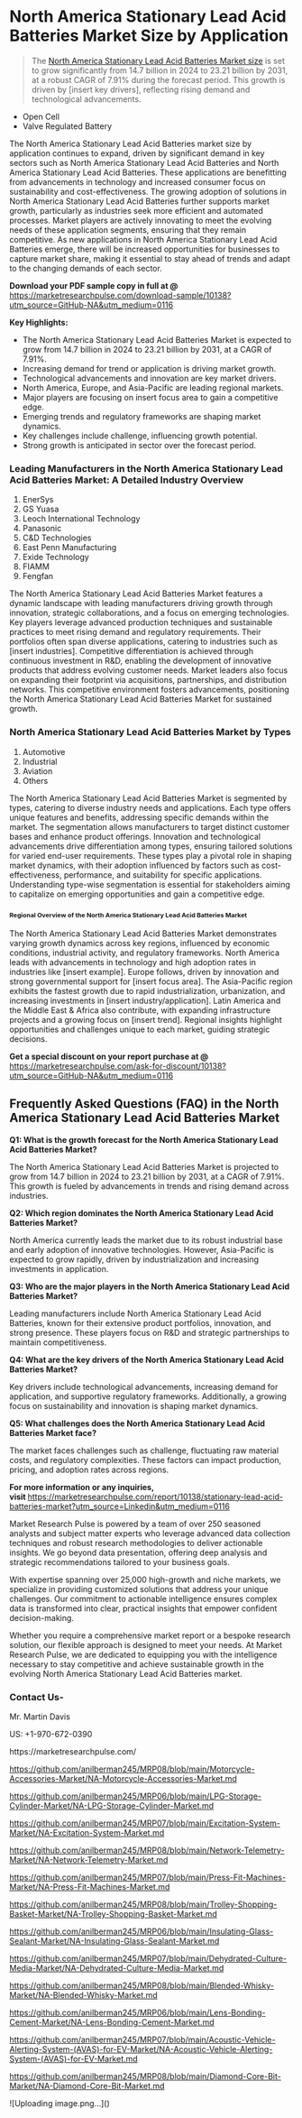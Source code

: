 <h1>North America Stationary Lead Acid Batteries Market&nbsp;Size by Application</h1><blockquote><p>The <a href="https://marketresearchpulse.com/download-sample/10138?utm_source=GitHub-NA&amp;utm_medium=0116">North America Stationary Lead Acid Batteries Market size</a> is set to grow significantly from 14.7 billion in 2024 to 23.21 billion by 2031, at a robust CAGR of 7.91% during the forecast period. This growth is driven by [insert key drivers], reflecting rising demand and technological advancements.</p></blockquote><ul><li>Open Cell<li> Valve Regulated Battery</li></ul><p>The North America Stationary Lead Acid Batteries market size by application continues to expand, driven by significant demand in key sectors such as North America Stationary Lead Acid Batteries and North America Stationary Lead Acid Batteries. These applications are benefitting from advancements in technology and increased consumer focus on sustainability and cost-effectiveness. The growing adoption of solutions in North America Stationary Lead Acid Batteries further supports market growth, particularly as industries seek more efficient and automated processes. Market players are actively innovating to meet the evolving needs of these application segments, ensuring that they remain competitive. As new applications in North America Stationary Lead Acid Batteries emerge, there will be increased opportunities for businesses to capture market share, making it essential to stay ahead of trends and adapt to the changing demands of each sector.</p><p><strong>Download your PDF sample copy in full at @ </strong><a href="https://marketresearchpulse.com/download-sample/10138?utm_source=GitHub-NA&amp;utm_medium=0116">https://marketresearchpulse.com/download-sample/10138?utm_source=GitHub-NA&amp;utm_medium=0116</a></p><p><strong>Key Highlights: </strong></p><ul><li>The North America Stationary Lead Acid Batteries Market is expected to grow from 14.7 billion in 2024 to 23.21 billion by 2031, at a CAGR of 7.91%.</li><li>Increasing demand for trend or application is driving market growth.</li><li>Technological advancements and innovation are key market drivers.</li><li>North America, Europe, and Asia-Pacific are leading regional markets.</li><li>Major players are focusing on insert focus area to gain a competitive edge.</li><li>Emerging trends and regulatory frameworks are shaping market dynamics.</li><li>Key challenges include challenge, influencing growth potential.</li><li>Strong growth is anticipated in sector over the forecast period.</li></ul><h3>Leading Manufacturers in the North America Stationary Lead Acid Batteries Market: A Detailed Industry Overview</h3><ol><li>EnerSys</li><li>GS Yuasa</li><li>Leoch International Technology</li><li>Panasonic</li><li>C&D Technologies</li><li>East Penn Manufacturing</li><li>Exide Technology</li><li>FIAMM</li><li>Fengfan</li></ol><div class="flex max-w-full flex-col flex-grow"><div class="min-h-8 text-message flex w-full flex-col items-end gap-2 whitespace-normal break-words [.text-message+&amp;]:mt-5" dir="auto" data-message-author-role="assistant" data-message-id="fd8432e4-4910-450d-b182-61b7bfb0a01f" data-message-model-slug="gpt-4o"><div class="flex w-full flex-col gap-1 empty:hidden first:pt-[3px]"><div class="markdown prose w-full break-words dark:prose-invert light"><p>The North America Stationary Lead Acid Batteries Market features a dynamic landscape with leading manufacturers driving growth through innovation, strategic collaborations, and a focus on emerging technologies. Key players leverage advanced production techniques and sustainable practices to meet rising demand and regulatory requirements. Their portfolios often span diverse applications, catering to industries such as [insert industries]. Competitive differentiation is achieved through continuous investment in R&amp;D, enabling the development of innovative products that address evolving customer needs. Market leaders also focus on expanding their footprint via acquisitions, partnerships, and distribution networks. This competitive environment fosters advancements, positioning the North America Stationary Lead Acid Batteries Market for sustained growth.</p></div></div></div></div><h3>North America Stationary Lead Acid Batteries Market by Types</h3><ol><li>Automotive<li> Industrial<li> Aviation<li> Others</li></ol><div class="flex max-w-full flex-col flex-grow"><div class="min-h-8 text-message flex w-full flex-col items-end gap-2 whitespace-normal break-words [.text-message+&amp;]:mt-5" dir="auto" data-message-author-role="assistant" data-message-id="084470be-0bb7-4664-bddf-5156b4f41249" data-message-model-slug="gpt-4o-mini"><div class="flex w-full flex-col gap-1 empty:hidden first:pt-[3px]"><div class="markdown prose w-full break-words dark:prose-invert light"><p>The North America Stationary Lead Acid Batteries Market is segmented by types, catering to diverse industry needs and applications. Each type offers unique features and benefits, addressing specific demands within the market. The segmentation allows manufacturers to target distinct customer bases and enhance product offerings. Innovation and technological advancements drive differentiation among types, ensuring tailored solutions for varied end-user requirements. These types play a pivotal role in shaping market dynamics, with their adoption influenced by factors such as cost-effectiveness, performance, and suitability for specific applications. Understanding type-wise segmentation is essential for stakeholders aiming to capitalize on emerging opportunities and gain a competitive edge.</p></div></div></div></div><h3><span style="font-size: 11px;">Regional Overview of the North America Stationary Lead Acid Batteries Market</span></h3><div class="flex max-w-full flex-col flex-grow"><div class="min-h-8 text-message flex w-full flex-col items-end gap-2 whitespace-normal break-words [.text-message+&amp;]:mt-5" dir="auto" data-message-author-role="assistant" data-message-id="e9038762-ce64-4e30-91c9-9bd413514231" data-message-model-slug="gpt-4o-mini"><div class="flex w-full flex-col gap-1 empty:hidden first:pt-[3px]"><div class="markdown prose w-full break-words dark:prose-invert light"><p>The North America Stationary Lead Acid Batteries Market demonstrates varying growth dynamics across key regions, influenced by economic conditions, industrial activity, and regulatory frameworks. North America leads with advancements in technology and high adoption rates in industries like [insert example]. Europe follows, driven by innovation and strong governmental support for [insert focus area]. The Asia-Pacific region exhibits the fastest growth due to rapid industrialization, urbanization, and increasing investments in [insert industry/application]. Latin America and the Middle East &amp; Africa also contribute, with expanding infrastructure projects and a growing focus on [insert trend]. Regional insights highlight opportunities and challenges unique to each market, guiding strategic decisions.</p></div></div></div></div><p><strong>Get a special discount on your report purchase at @ </strong><a href="https://marketresearchpulse.com/ask-for-discount/10138?utm_source=GitHub-NA&amp;utm_medium=0116">https://marketresearchpulse.com/ask-for-discount/10138?utm_source=GitHub-NA&amp;utm_medium=0116</a></p><h2>Frequently Asked Questions (FAQ) in the North America Stationary Lead Acid Batteries Market</h2><p><strong>Q1: What is the growth forecast for the North America Stationary Lead Acid Batteries Market?</strong></p><p>The North America Stationary Lead Acid Batteries Market is projected to grow from 14.7 billion in 2024 to 23.21 billion by 2031, at a CAGR of 7.91%. This growth is fueled by advancements in trends and rising demand across industries.</p><p><strong>Q2: Which region dominates the North America Stationary Lead Acid Batteries Market?</strong></p><p>North America currently leads the market due to its robust industrial base and early adoption of innovative technologies. However, Asia-Pacific is expected to grow rapidly, driven by industrialization and increasing investments in application.</p><p><strong>Q3: Who are the major players in the North America Stationary Lead Acid Batteries Market?</strong></p><p>Leading manufacturers include North America Stationary Lead Acid Batteries, known for their extensive product portfolios, innovation, and strong presence. These players focus on R&amp;D and strategic partnerships to maintain competitiveness.</p><p><strong>Q4: What are the key drivers of the North America Stationary Lead Acid Batteries Market?</strong></p><p>Key drivers include technological advancements, increasing demand for application, and supportive regulatory frameworks. Additionally, a growing focus on sustainability and innovation is shaping market dynamics.</p><p><strong>Q5: What challenges does the North America Stationary Lead Acid Batteries Market face?</strong></p><p>The market faces challenges such as challenge, fluctuating raw material costs, and regulatory complexities. These factors can impact production, pricing, and adoption rates across regions.</p><p><strong>For more information or any inquiries, visit&nbsp;</strong><a href="https://marketresearchpulse.com/report/10138/stationary-lead-acid-batteries-market?utm_source=Linkedin&utm_medium=0116">https://marketresearchpulse.com/report/10138/stationary-lead-acid-batteries-market?utm_source=Linkedin&utm_medium=0116</a></p><p>Market Research Pulse is powered by a team of over 250 seasoned analysts and subject matter experts who leverage advanced data collection techniques and robust research methodologies to deliver actionable insights. We go beyond data presentation, offering deep analysis and strategic recommendations tailored to your business goals.</p><p>With expertise spanning over 25,000 high-growth and niche markets, we specialize in providing customized solutions that address your unique challenges. Our commitment to actionable intelligence ensures complex data is transformed into clear, practical insights that empower confident decision-making.</p><p>Whether you require a comprehensive market report or a bespoke research solution, our flexible approach is designed to meet your needs. At Market Research Pulse, we are dedicated to equipping you with the intelligence necessary to stay competitive and achieve sustainable growth in the evolving North America Stationary Lead Acid Batteries market.</p><h3><strong>Contact Us-</strong></h3><p>Mr. Martin Davis</p><p>US: +1-970-672-0390</p><p>https://marketresearchpulse.com/</p><p><a href="https://github.com/anilberman245/MRP08/blob/main/Motorcycle-Accessories-Market/NA-Motorcycle-Accessories-Market.md">https://github.com/anilberman245/MRP08/blob/main/Motorcycle-Accessories-Market/NA-Motorcycle-Accessories-Market.md</a></p><p><a href="https://github.com/anilberman245/MRP06/blob/main/LPG-Storage-Cylinder-Market/NA-LPG-Storage-Cylinder-Market.md">https://github.com/anilberman245/MRP06/blob/main/LPG-Storage-Cylinder-Market/NA-LPG-Storage-Cylinder-Market.md</a></p><p><a href="https://github.com/anilberman245/MRP07/blob/main/Excitation-System-Market/NA-Excitation-System-Market.md">https://github.com/anilberman245/MRP07/blob/main/Excitation-System-Market/NA-Excitation-System-Market.md</a></p><p><a href="https://github.com/anilberman245/MRP08/blob/main/Network-Telemetry-Market/NA-Network-Telemetry-Market.md">https://github.com/anilberman245/MRP08/blob/main/Network-Telemetry-Market/NA-Network-Telemetry-Market.md</a></p><p><a href="https://github.com/anilberman245/MRP07/blob/main/Press-Fit-Machines-Market/NA-Press-Fit-Machines-Market.md">https://github.com/anilberman245/MRP07/blob/main/Press-Fit-Machines-Market/NA-Press-Fit-Machines-Market.md</a></p><p><a href="https://github.com/anilberman245/MRP08/blob/main/Trolley-Shopping-Basket-Market/NA-Trolley-Shopping-Basket-Market.md">https://github.com/anilberman245/MRP08/blob/main/Trolley-Shopping-Basket-Market/NA-Trolley-Shopping-Basket-Market.md</a></p><p><a href="https://github.com/anilberman245/MRP06/blob/main/Insulating-Glass-Sealant-Market/NA-Insulating-Glass-Sealant-Market.md">https://github.com/anilberman245/MRP06/blob/main/Insulating-Glass-Sealant-Market/NA-Insulating-Glass-Sealant-Market.md</a></p><p><a href="https://github.com/anilberman245/MRP07/blob/main/Dehydrated-Culture-Media-Market/NA-Dehydrated-Culture-Media-Market.md">https://github.com/anilberman245/MRP07/blob/main/Dehydrated-Culture-Media-Market/NA-Dehydrated-Culture-Media-Market.md</a></p><p><a href="https://github.com/anilberman245/MRP08/blob/main/Blended-Whisky-Market/NA-Blended-Whisky-Market.md">https://github.com/anilberman245/MRP08/blob/main/Blended-Whisky-Market/NA-Blended-Whisky-Market.md</a></p><p><a href="https://github.com/anilberman245/MRP06/blob/main/Lens-Bonding-Cement-Market/NA-Lens-Bonding-Cement-Market.md">https://github.com/anilberman245/MRP06/blob/main/Lens-Bonding-Cement-Market/NA-Lens-Bonding-Cement-Market.md</a></p><p><a href="https://github.com/anilberman245/MRP07/blob/main/Acoustic-Vehicle-Alerting-System-(AVAS)-for-EV-Market/NA-Acoustic-Vehicle-Alerting-System-(AVAS)-for-EV-Market.md">https://github.com/anilberman245/MRP07/blob/main/Acoustic-Vehicle-Alerting-System-(AVAS)-for-EV-Market/NA-Acoustic-Vehicle-Alerting-System-(AVAS)-for-EV-Market.md</a></p><p><a href="https://github.com/anilberman245/MRP08/blob/main/Diamond-Core-Bit-Market/NA-Diamond-Core-Bit-Market.md">https://github.com/anilberman245/MRP08/blob/main/Diamond-Core-Bit-Market/NA-Diamond-Core-Bit-Market.md</a></p>
![Uploading image.png…]()
